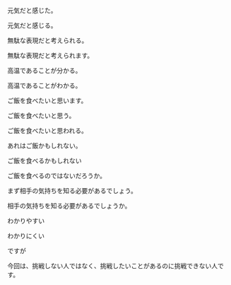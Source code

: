 元気だと感じた。

元気だと感じる。

無駄な表現だと考えられる。

無駄な表現だと考えられます。

高温であることが分かる。

高温であることがわかる。

ご飯を食べたいと思います。

ご飯を食べたいと思う。

ご飯を食べたいと思われる。

あれはご飯かもしれない。

ご飯を食べるかもしれない

ご飯を食べるのではないだろうか。

まず相手の気持ちを知る必要があるでしょう。

相手の気持ちを知る必要があるでしょうか。

わかりやすい

わかりにくい

ですが

今回は、挑戦しない人ではなく、挑戦したいことがあるのに挑戦できない人です。
